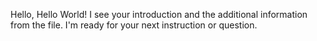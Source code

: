 Hello, Hello World!  I see your introduction and the additional information from the file.  I'm ready for your next instruction or question.
